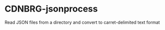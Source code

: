CDNBRG-jsonprocess
==================

Read JSON files from a directory and convert to carret-delimited text format

